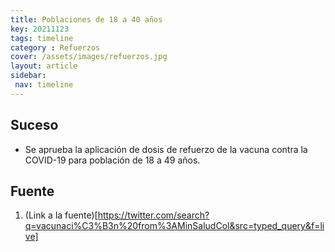 ```yaml
---
title: Poblaciones de 18 a 40 años
key: 20211123
tags: timeline
category : Refuerzos
cover: /assets/images/refuerzos.jpg
layout: article
sidebar:
 nav: timeline
---
```


## Suceso
- Se aprueba la aplicación de dosis de refuerzo de la vacuna contra la COVID-19 para población de 18 a 49 años. 
## Fuente
1. (Link a la fuente)[https://twitter.com/search?q=vacunaci%C3%B3n%20from%3AMinSaludCol&src=typed_query&f=live]